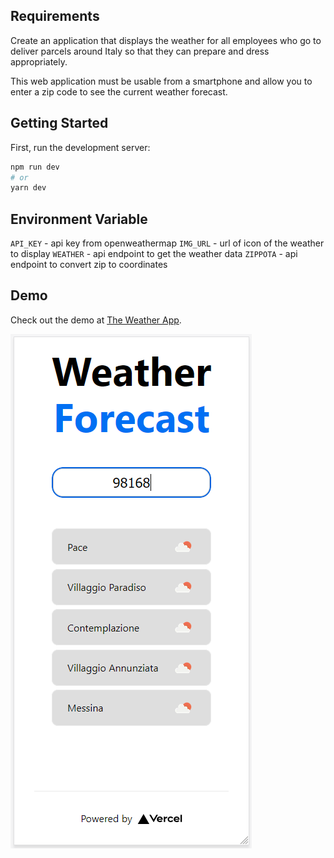 ## Requirements

Create an application that displays the weather for all employees who go to deliver parcels around Italy so that they can prepare and dress appropriately.

This web application must be usable from a smartphone and allow you to enter a zip code to see the current weather forecast.

## Getting Started

First, run the development server:

```bash
npm run dev
# or
yarn dev
```

## Environment Variable

`API_KEY` - api key from openweathermap
`IMG_URL` - url of icon of the weather to display
`WEATHER` - api endpoint to get the weather data
`ZIPPOTA` - api endpoint to convert zip to coordinates

## Demo

Check out the demo at [The Weather App](https://weather-beta-nine.vercel.app/).

![alt text](https://github.com/amacapas/weather/blob/master/screenshot.png?raw=true)
